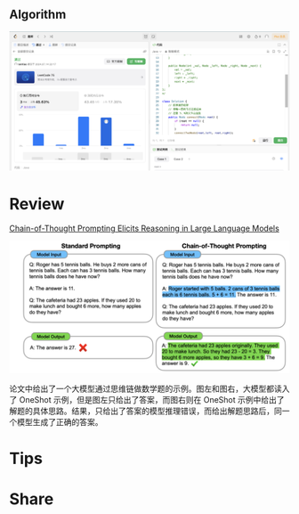 ## Algorithm

![ianxiao-2024-07-14-lc.png](../../../images/temp/ianxiao-2024-07-14-lc.png)

# Review


[Chain-of-Thought Prompting Elicits Reasoning in Large Language Models](https://proceedings.neurips.cc/paper_files/paper/2022/file/9d5609613524ecf4f15af0f7b31abca4-Paper-Conference.pdf)

![ianxiao-2024-07-08-cot.png](../../../images/temp/ianxiao-2024-07-08-cot.png)

论文中给出了一个大模型通过思维链做数学题的示例。图左和图右，大模型都读入了 OneShot 示例，但是图左只给出了答案，而图右则在 OneShot 示例中给出了解题的具体思路。结果，只给出了答案的模型推理错误，而给出解题思路后，同一个模型生成了正确的答案。

# Tips


# Share
